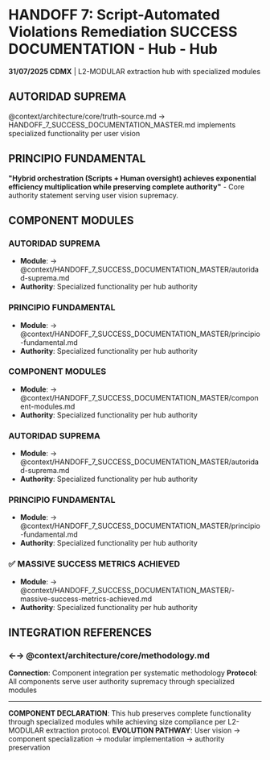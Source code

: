# HANDOFF 7: Script-Automated Violations Remediation SUCCESS DOCUMENTATION - Hub - Hub

**31/07/2025 CDMX** | L2-MODULAR extraction hub with specialized modules

## AUTORIDAD SUPREMA
@context/architecture/core/truth-source.md → HANDOFF_7_SUCCESS_DOCUMENTATION_MASTER.md implements specialized functionality per user vision

## PRINCIPIO FUNDAMENTAL
**"Hybrid orchestration (Scripts + Human oversight) achieves exponential efficiency multiplication while preserving complete authority"** - Core authority statement serving user vision supremacy.

## COMPONENT MODULES

### **AUTORIDAD SUPREMA**
- **Module**: → @context/HANDOFF_7_SUCCESS_DOCUMENTATION_MASTER/autoridad-suprema.md
- **Authority**: Specialized functionality per hub authority

### **PRINCIPIO FUNDAMENTAL**
- **Module**: → @context/HANDOFF_7_SUCCESS_DOCUMENTATION_MASTER/principio-fundamental.md
- **Authority**: Specialized functionality per hub authority

### **COMPONENT MODULES**
- **Module**: → @context/HANDOFF_7_SUCCESS_DOCUMENTATION_MASTER/component-modules.md
- **Authority**: Specialized functionality per hub authority

### ****AUTORIDAD SUPREMA****
- **Module**: → @context/HANDOFF_7_SUCCESS_DOCUMENTATION_MASTER/autoridad-suprema.md
- **Authority**: Specialized functionality per hub authority

### ****PRINCIPIO FUNDAMENTAL****
- **Module**: → @context/HANDOFF_7_SUCCESS_DOCUMENTATION_MASTER/principio-fundamental.md
- **Authority**: Specialized functionality per hub authority

### ****✅ MASSIVE SUCCESS METRICS ACHIEVED****
- **Module**: → @context/HANDOFF_7_SUCCESS_DOCUMENTATION_MASTER/-massive-success-metrics-achieved.md
- **Authority**: Specialized functionality per hub authority

## INTEGRATION REFERENCES

### ←→ @context/architecture/core/methodology.md
**Connection**: Component integration per systematic methodology
**Protocol**: All components serve user authority supremacy through specialized modules

---

**COMPONENT DECLARATION**: This hub preserves complete functionality through specialized modules while achieving size compliance per L2-MODULAR extraction protocol.
**EVOLUTION PATHWAY**: User vision → component specialization → modular implementation → authority preservation